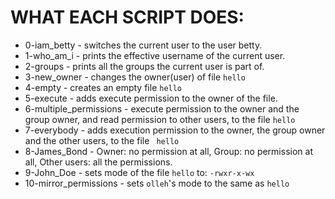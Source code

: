 # WHAT EACH SCRIPT DOES: #

* 0-iam_betty - switches the current user to the user betty.
* 1-who_am_i - prints the effective username of the current user.
* 2-groups - prints all the groups the current user is part of.
* 3-new_owner - changes the owner(user) of  file ```hello```
* 4-empty - creates an empty file  ```hello```
* 5-execute - adds execute permission to the owner of the file.
* 6-multiple_permissions - execute permission to the owner and the group
   owner, and read permission to other users, to the file ```hello```
* 7-everybody - adds execution permission to the owner, the group owner
  and the other users, to the file ``` hello```
* 8-James_Bond - Owner: no permission at all, Group: no permission at all,
Other users: all the permissions.
* 9-John_Doe - sets mode of the file ```hello``` to: ```-rwxr-x-wx```
* 10-mirror_permissions - sets ```olleh```'s mode to the same as ```hello```
